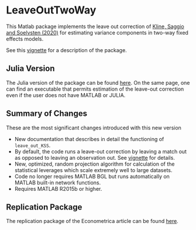 # LeaveOutTwoWay

This Matlab package implements the leave out correction of 
[Kline, Saggio and Soelvsten (2020)](https://eml.berkeley.edu/~pkline/papers/KSS2020.pdf) for estimating variance components in two-way fixed effects models. 
 
See this [vignette](doc/VIGNETTE.pdf) for a description of the package.

## Julia Version

The Julia version of the package can be 
found [here](https://github.com/HighDimensionalEconLab/VarianceComponentsHDFE.jl). On the same
page, one can find an executable that permits estimation of the leave-out correction even if the user does not have MATLAB or JULIA. 

## Summary of Changes

These are the most significant changes introduced with this new version
* New documentation that describes in detail the functioning of `leave_out_KSS`.
* By default, the code runs a leave-out correction by leaving a match out as opposed to leaving an observation out. See [vignette](doc/VIGNETTE.pdf) for details.
* New, optimized, random projection algorithm for calculation of the statistical leverages which scale extremely well to large datasets.
* Code no longer requires MATLAB BGL but runs automatically on MATLAB built-in network functions.
* Requires MATLAB R2015b or higher. 

## Replication Package
The replication package of the Econometrica article can be found [here](https://www.dropbox.com/s/iaj3aap3ibfhup8/Replication%20ECTA.zip?dl=1). 



